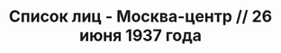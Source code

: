---
title: Список лиц - Москва-центр // 26 июня 1937 года
description: РГАСПИ, ф.17, оп.171, дело 409, лист 227
images:
- /disk/pictures/v01/17-171-409-227.jpg
- /disk/pictures/v01/17-171-409-228.jpg
- /disk/pictures/v01/17-171-409-229.jpg
- /disk/pictures/v01/17-171-409-230.jpg
- /disk/pictures/v01/17-171-409-231.jpg
- /disk/pictures/v01/17-171-409-232.jpg
---